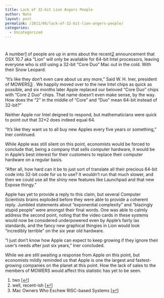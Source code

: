 ```yaml
---
title: Lack of 32-bit Lion Angers People
author: Nate
layout: post
permalink: /2011/06/lack-of-32-bit-lion-angers-people/
categories:
  - Uncategorized
---
```

# 

A number[1][1] of people are up in arms about the recent[2][2] announcement that OSX 10.7 aka “Lion” will only be available for 64-bit Intel processors, leaving everyone who is still using a 32-bit “Core Duo” Mac out in the cold. With their Snow Leopard. 

 [1]: #footnote_0_1132 "two"
 [2]: #footnote_1_1132 "well, recent-ish"

“It’s like they don’t even care about us any more,” Said W. H. Iner, president of MOWERS[3][3] . We happily moved over to the new Intel chips as quick as possible, and six months later Apple replaced our beloved “Core Duo” chips with “Core 2 Duo” chips. That name doesn’t even make sense, by the way. How does the “2” in the middle of “Core” and “Duo” mean 64-bit instead of 32-bit?”

 [3]: #footnote_2_1132 "Mac Owners Who Eschew RISC-based Systems"

Neither Apple nor Intel deigned to respond, but mathematicians were quick to point out that 32*2 does indeed equal 64.

“It’s like they want us to all buy new Apples every five years or something,” Iner continued. 

While Apple was still silent on this point, economists would be forced to conclude that, being a company that sells computer hardware, it would be in Apple’s best interest for their customers to replace their computer hardware on a regular basis.

“After all, how hard can it be to just sort of translate all their precious 64-bit code into 32-bit code for us to use? It wouldn’t run that much slower, and then we could use all the shiny new features like Launchpad and that new Expose thingy.”

Apple has yet to provide a reply to this claim, but several Computer Scientists brains exploded before they were able to provide a coherent reply. Jumbled statements about “exponential complexity” and “blazingly stupid people” were amongst their final words. One was able to calmly address the second point, noting that the video cards in these systems would now be considered underpowered even by Apple’s fairly lax standards, and the fancy new graphical thingies in Lion would look “incredibly terrible” on the six year old hardware.

“I just don’t know how Apple can expect to keep growing if they ignore their user’s needs after just six years,” Iner concluded.

While we are still awaiting a response from Apple on this point, but economists mildly reminded us that Apple is one the largest and fastest-growing companies on the planet at this point. How the lack of sales to the members of MOWERS would affect this statistic has yet to be seen.

1.  two [[↩][4]]
2.  well, recent-ish [[↩][5]]
3.  Mac Owners Who Eschew RISC-based Systems [[↩][6]]

 [4]: #identifier_0_1132
 [5]: #identifier_1_1132
 [6]: #identifier_2_1132